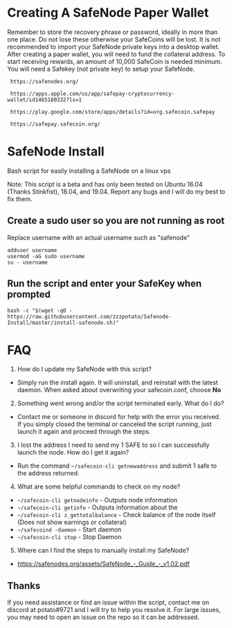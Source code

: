 # Creating A SafeNode Paper Wallet 
     
Remember to store the recovery phrase or password, ideally in more than one place. Do not lose these otherwise your SafeCoins will be lost. It is not recommended to import your SafeNode private keys into a desktop wallet. After creating a paper wallet, you will need to fund the collateral address. To start receiving rewards, an amount of 10,000 SafeCoin is needed minimum. You will need a Safekey (not private key) to setup your SafeNode.
    
     https://safenodes.org/

     https://apps.apple.com/us/app/safepay-cryptocurrency-wallet/id1465180332?ls=1

     https://play.google.com/store/apps/details?id=org.safecoin.safepay 

     https://safepay.safecoin.org/

# SafeNode Install
Bash script for easily installing a SafeNode on a linux vps

Note: This script is a beta and has only been tested on Ubuntu 16.04 (Thanks Stinkfist), 18.04, and 19.04. Report any bugs and I will do my best to fix them.

## Create a sudo user so you are not running as root
Replace username with an actual username such as "safenode"
```
adduser username
usermod -aG sudo username
su - username
```

## Run the script and enter your SafeKey when prompted
```
bash -c "$(wget -qO - https://raw.githubusercontent.com/zzzpotato/Safenode-Install/master/install-safenode.sh)"
```

# FAQ
1. How do I update my SafeNode with this script?
- Simply run the install again. It will uninstall, and reinstall with the latest daemon. When asked about overwriting your safecoin.conf, choose **No**

2. Something went wrong and/or the script terminated early. What do I do?
- Contact me or someone in discord for help with the error you received. If you simply closed the terminal or canceled the script running, just launch it again and proceed through the steps.

3. I lost the address I need to send my 1 SAFE to so I can successfully launch the node. How do I get it again?
- Run the command `~/safecoin-cli getnewaddress` and submit 1 safe to the address returned.

4. What are some helpful commands to check on my node?
- `~/safecoin-cli getnodeinfo` - Outputs node information
- `~/safecoin-cli getinfo` - Outputs information about the 
- `~/safecoin-cli z_gettotalbalance` - Check balance of the node itself (Does not show earnings or collateral)
- `~/safecoind -daemon` - Start daemon
- `~/safecoin-cli stop` - Stop Daemon

5. Where can I find the steps to manually install my SafeNode?
- https://safenodes.org/assets/SafeNode_-_Guide_-_v1.02.pdf

## Thanks

If you need assistance or find an issue within the script, contact me on discord at potato#9721 and I will try to help you resolve it. For large issues, you may need to open an issue on the repo so it can be addressed.
